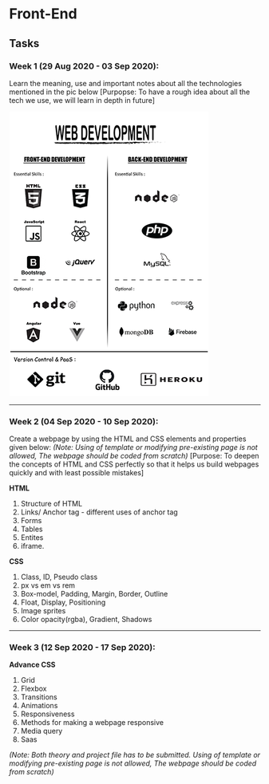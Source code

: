 # Front-End

## Tasks

### Week 1 (29 Aug 2020 - 03 Sep 2020):

Learn the meaning, use and important notes about all the technologies mentioned in the pic below [Purpopse: To have a rough idea about all the tech we use, we will learn in depth in future] 

![task week 1](./web_development.png)
***

### Week 2 (04 Sep 2020 - 10 Sep 2020):

Create a webpage by using the HTML and CSS elements and properties given below: *(Note: Using of template or modifying pre-existing page is not allowed, The webpage should be coded from scratch)*   [Purpose: To deepen the concepts of HTML and CSS perfectly so that it helps us build webpages quickly and with least possible mistakes]

**HTML** 
1. Structure of HTML
2. Links/ Anchor tag - different uses of anchor tag
3. Forms
4. Tables
5. Entites
6. iframe.

**CSS**
1. Class, ID, Pseudo class
2. px vs em vs rem
3. Box-model, Padding, Margin, Border, Outline
4. Float, Display, Positioning
5. Image sprites
6. Color opacity(rgba), Gradient, Shadows
***

### Week 3 (12 Sep 2020 - 17 Sep 2020):
**Advance CSS**
1. Grid
2. Flexbox
3. Transitions
4. Animations
5. Responsiveness
6. Methods for making a webpage responsive
7. Media query
8. Saas

*(Note: Both theory and project file has to be submitted.
Using of template or modifying pre-existing page is not allowed, The webpage should be coded from scratch)*


